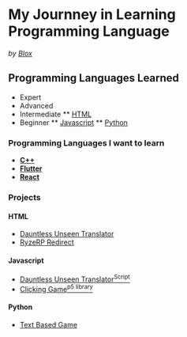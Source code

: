 # My Journney in Learning Programming Language
*by [Blox](https://github.com/ItzMrBlox)*


## Programming Languages Learned
* Expert
* Advanced
* Intermediate
** [HTML](https://github.com/ItzMrBlox/MyJournneyinLearningProgramming/blob/master/README.md#HTML)
* Beginner
** [Javascript](https://github.com/ItzMrBlox/MyJournneyinLearningProgramming/blob/master/README.md#javascript)
** [Python](https://github.com/ItzMrBlox/MyJournneyinLearningProgramming/blob/master/README.md#python)

### Programming Languages I want to learn

* **[C++](https://en.wikipedia.org/wiki/C%2B%2B)**
* **[Flutter](https://flutter.dev/)**
* **[React](https://reactjs.org/)**



### Projects
####  HTML
* [Dauntless Unseen Translator](https://github.com/ItzMrBlox/DauntlessUnseenTranslator)
* [RyzeRP Redirect](https://github.com/ItzMrBlox/RyzeRPRedirect)

#### Javascript
* [Dauntless Unseen Translator<sup>Script</sup>](https://github.com/ItzMrBlox/DauntlessUnseenTranslator/blob/master/scripts/translate.js)
* [Clicking Game<sup>p5 library</sup>](https://github.com/ItzMrBlox/MyJournneyinLearningProgramming/tree/master/Javascript/p5%20Game)

#### Python
* [Text Based Game](https://github.com/ItzMrBlox/MyJournneyinLearningProgramming/tree/master/Python/Text%20Based%20Game)
